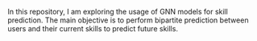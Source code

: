 In this repository, I am exploring the usage of GNN models for skill prediction. The main objective is to perform bipartite prediction between users and their current skills to predict future skills.
